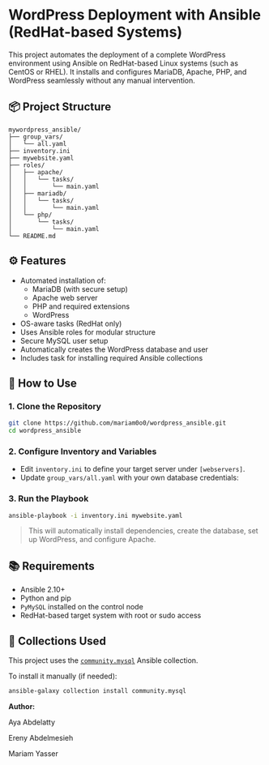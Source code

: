 # WordPress Deployment with Ansible (RedHat-based Systems)

This project automates the deployment of a complete WordPress environment using Ansible on RedHat-based Linux systems (such as CentOS or RHEL). It installs and configures MariaDB, Apache, PHP, and WordPress seamlessly without any manual intervention.

## 📦 Project Structure

```
mywordpress_ansible/
├── group_vars/
│   └── all.yaml
├── inventory.ini
├── mywebsite.yaml
├── roles/
│   ├── apache/
│   │   └── tasks/
│   │       └── main.yaml
│   ├── mariadb/
│   │   └── tasks/
│   │       └── main.yaml
│   └── php/
│       └── tasks/
│           └── main.yaml
└── README.md
```

## ⚙️ Features

- Automated installation of:
  - MariaDB (with secure setup)
  - Apache web server
  - PHP and required extensions
  - WordPress
- OS-aware tasks (RedHat only)
- Uses Ansible roles for modular structure
- Secure MySQL user setup
- Automatically creates the WordPress database and user
- Includes task for installing required Ansible collections

## 🚀 How to Use

### 1. Clone the Repository

```bash
git clone https://github.com/mariam0o0/wordpress_ansible.git
cd wordpress_ansible
```

### 2. Configure Inventory and Variables

- Edit `inventory.ini` to define your target server under `[webservers]`.
- Update `group_vars/all.yaml` with your own database credentials:

### 3. Run the Playbook

```bash
ansible-playbook -i inventory.ini mywebsite.yaml
```

> This will automatically install dependencies, create the database, set up WordPress, and configure Apache.

## 📚 Requirements

- Ansible 2.10+
- Python and pip
- `PyMySQL` installed on the control node
- RedHat-based target system with root or sudo access

## 🧩 Collections Used

This project uses the [`community.mysql`](https://docs.ansible.com/ansible/latest/collections/community/mysql/) Ansible collection.

To install it manually (if needed):

```bash
ansible-galaxy collection install community.mysql
```

**Author:**

Aya Abdelatty

Ereny Abdelmesieh

Mariam Yasser 


